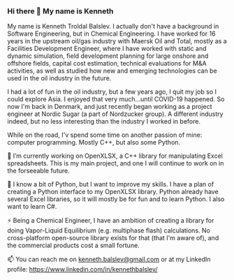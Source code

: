 ### Hi there 👋 My name is Kenneth

<!--
**troldal/troldal** is a ✨ _special_ ✨ repository because its `README.md` (this file) appears on your GitHub profile.

Here are some ideas to get you started:

- 🔭 I’m currently working on ...
- 🌱 I’m currently learning ...
- 👯 I’m looking to collaborate on ...
- 🤔 I’m looking for help with ...
- 💬 Ask me about ...
- 📫 How to reach me: ...
- 😄 Pronouns: ...
- ⚡ Fun fact: ...
-->

My name is Kenneth Troldal Balslev. I actually don't have a background in Software Engineering, but in Chemical Engineering. I have worked for 16 years in the upstream oil/gas industry with Maersk Oil and Total, mostly as a Facilities Development Engineer, where I have worked with static and dynamic simulation, field development planning for large onshore and offshore fields, capital cost estimation, technical evaluations for M&A activities, as well as studied how new and emerging technologies can be used in the oil industry in the future.

I had a lot of fun in the oil industry, but a few years ago, I quit my job so I could explore Asia. I enjoyed that very much...until COVID-19 happened. So now I'm back in Denmark, and just recently began working as a project engineer at Nordic Sugar (a part of Nordzucker group). A different industry indeed, but no less interesting than the industry I worked in before.

While on the road, I'v spend some time on another passion of mine: computer programming. Mostly C++, but also some Python.

🔭 I’m currently working on OpenXLSX, a C++ library for manipulating Excel spreadsheets. This is my main project, and one I will continue to work on in the forseeable future.

🌱 I know a bit of Python, but I want to improve my skills. I have a plan of creating a Python interface to my OpenXLSX library. Python already have several Excel libraries, so it will mostly be for fun and to learn Python. I also want to learn C#.

⚡ Being a Chemical Engineer, I have an ambition of creating a library for doing Vapor-Liquid Equilibrium (e.g. multiphase flash) calculations. No cross-platform open-source library exists for that (that I'm aware of), and the commercial products cost a small fortune. 

📫 You can reach me on kenneth.balslev@gmail.com or at my LinkedIn profile: https://www.linkedin.com/in/kennethbalslev/
